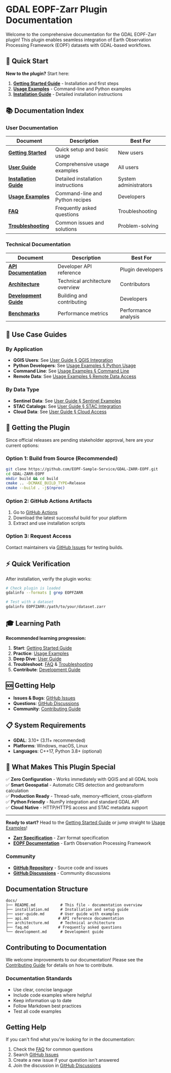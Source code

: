 # GDAL EOPF-Zarr Plugin Documentation

Welcome to the comprehensive documentation for the GDAL EOPF-Zarr plugin! This plugin enables seamless integration of Earth Observation Processing Framework (EOPF) datasets with GDAL-based workflows.

## 🚀 Quick Start

**New to the plugin?** Start here:

1. **[Getting Started Guide](../GETTING_STARTED.md)** - Installation and first steps
2. **[Usage Examples](../USAGE_EXAMPLES.md)** - Command-line and Python examples  
3. **[Installation Guide](installation.md)** - Detailed installation instructions

## 📚 Documentation Index

### User Documentation

| Document | Description | Best For |
|----------|-------------|----------|
| **[Getting Started](../GETTING_STARTED.md)** | Quick setup and basic usage | New users |
| **[User Guide](user-guide.md)** | Comprehensive usage examples | All users |
| **[Installation Guide](installation.md)** | Detailed installation instructions | System administrators |
| **[Usage Examples](../USAGE_EXAMPLES.md)** | Command-line and Python recipes | Developers |
| **[FAQ](faq.md)** | Frequently asked questions | Troubleshooting |
| **[Troubleshooting](troubleshooting.md)** | Common issues and solutions | Problem-solving |

### Technical Documentation

| Document | Description | Best For |
|----------|-------------|----------|
| **[API Documentation](api.md)** | Developer API reference | Plugin developers |
| **[Architecture](architecture.md)** | Technical architecture overview | Contributors |
| **[Development Guide](development.md)** | Building and contributing | Developers |
| **[Benchmarks](benchmarks.md)** | Performance metrics | Performance analysis |

## 🎯 Use Case Guides

### By Application

- **QGIS Users**: See [User Guide § QGIS Integration](user-guide.md#qgis-integration)
- **Python Developers**: See [Usage Examples § Python Usage](../USAGE_EXAMPLES.md#python-usage)
- **Command Line**: See [Usage Examples § Command Line](../USAGE_EXAMPLES.md#command-line-examples)
- **Remote Data**: See [Usage Examples § Remote Data Access](../USAGE_EXAMPLES.md#remote-data-access)

### By Data Type

- **Sentinel Data**: See [User Guide § Sentinel Examples](user-guide.md#sentinel-data-examples)
- **STAC Catalogs**: See [User Guide § STAC Integration](user-guide.md#stac-integration)
- **Cloud Data**: See [User Guide § Cloud Access](user-guide.md#cloud-data-access)

## 🔧 Getting the Plugin

Since official releases are pending stakeholder approval, here are your current options:

### Option 1: Build from Source (Recommended)
```bash
git clone https://github.com/EOPF-Sample-Service/GDAL-ZARR-EOPF.git
cd GDAL-ZARR-EOPF
mkdir build && cd build
cmake .. -DCMAKE_BUILD_TYPE=Release
cmake --build . -j$(nproc)
```

### Option 2: GitHub Actions Artifacts
1. Go to [GitHub Actions](https://github.com/EOPF-Sample-Service/GDAL-ZARR-EOPF/actions)
2. Download the latest successful build for your platform
3. Extract and use installation scripts

### Option 3: Request Access
Contact maintainers via [GitHub Issues](https://github.com/EOPF-Sample-Service/GDAL-ZARR-EOPF/issues) for testing builds.

## ⚡ Quick Verification

After installation, verify the plugin works:

```bash
# Check plugin is loaded
gdalinfo --formats | grep EOPFZARR

# Test with a dataset
gdalinfo EOPFZARR:/path/to/your/dataset.zarr
```

## 🎓 Learning Path

**Recommended learning progression:**

1. **Start**: [Getting Started Guide](../GETTING_STARTED.md)
2. **Practice**: [Usage Examples](../USAGE_EXAMPLES.md)
3. **Deep Dive**: [User Guide](user-guide.md)
4. **Troubleshoot**: [FAQ](faq.md) & [Troubleshooting](troubleshooting.md)
5. **Contribute**: [Development Guide](development.md)

## 🆘 Getting Help

- **Issues & Bugs**: [GitHub Issues](https://github.com/EOPF-Sample-Service/GDAL-ZARR-EOPF/issues)
- **Questions**: [GitHub Discussions](https://github.com/EOPF-Sample-Service/GDAL-ZARR-EOPF/discussions)
- **Community**: [Contributing Guide](../CONTRIBUTING.md)

## 📋 System Requirements

- **GDAL**: 3.10+ (3.11+ recommended)
- **Platforms**: Windows, macOS, Linux
- **Languages**: C++17, Python 3.8+ (optional)

## 🎯 What Makes This Plugin Special

✅ **Zero Configuration** - Works immediately with QGIS and all GDAL tools  
✅ **Smart Geospatial** - Automatic CRS detection and geotransform calculation  
✅ **Production Ready** - Thread-safe, memory-efficient, cross-platform  
✅ **Python Friendly** - NumPy integration and standard GDAL API  
✅ **Cloud Native** - HTTP/HTTPS access and STAC metadata support

---

**Ready to start?** Head to the [Getting Started Guide](../GETTING_STARTED.md) or jump straight to [Usage Examples](../USAGE_EXAMPLES.md)!
- **[Zarr Specification](https://zarr.readthedocs.io/)** - Zarr format specification
- **[EOPF Documentation](https://eopf-cpm.eumetsat.int/)** - Earth Observation Processing Framework

### Community
- **[GitHub Repository](https://github.com/Yuvraj198920/GDAL-ZARR-EOPF)** - Source code and issues
- **[GitHub Discussions](https://github.com/Yuvraj198920/GDAL-ZARR-EOPF/discussions)** - Community discussions

## Documentation Structure

```
docs/
├── README.md           # This file - documentation overview
├── installation.md     # Installation and setup guide
├── user-guide.md       # User guide with examples
├── api.md             # API reference documentation
├── architecture.md     # Technical architecture
├── faq.md             # Frequently asked questions
└── development.md      # Development guide
```

## Contributing to Documentation

We welcome improvements to our documentation! Please see the [Contributing Guide](../CONTRIBUTING.md) for details on how to contribute.

### Documentation Standards
- Use clear, concise language
- Include code examples where helpful
- Keep information up to date
- Follow Markdown best practices
- Test all code examples

## Getting Help

If you can't find what you're looking for in the documentation:

1. Check the [FAQ](faq.md) for common questions
2. Search [GitHub Issues](https://github.com/Yuvraj198920/GDAL-ZARR-EOPF/issues)
3. Create a new issue if your question isn't answered
4. Join the discussion in [GitHub Discussions](https://github.com/Yuvraj198920/GDAL-ZARR-EOPF/discussions)